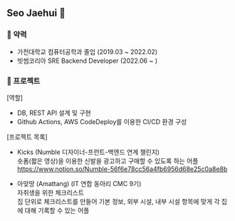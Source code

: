 ## Seo Jaehui 👋

### 📔 약력
* 가천대학교 컴퓨터공학과 졸업 (2019.03 ~ 2022.02)
* 빗썸코리아 SRE Backend Developer (2022.06 ~ )

### 📂 프로젝트
[역할]
* DB, REST API 설계 및 구현
* Github Actions, AWS CodeDeploy를 이용한 CI/CD 환경 구성

[프로젝트 목록]
* Kicks (Numble 디자이너-프런트-백엔드 연계 챌린지)<br>
  숏폼(짧은 영상)을 이용한 신발을 광고하고 구매할 수 있도록 하는 어플
  https://www.notion.so/Numble-56f6e78cc56a4fb6956d68e25c0a8e8b

* 아맞땅 (Amattang) (IT 연합 동아리 CMC 9기)<br>
  자취생을 위한 체크리스트<br>
  집 단위로 체크리스트를 만들어 기본 정보, 외부 시설, 내부 시설 항목에 맞게 각 집에 대해 기록할 수 있는 어플
